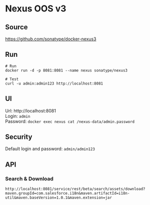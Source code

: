 # Nexus OOS v3

## Source
https://github.com/sonatype/docker-nexus3

## Run
```
# Run
docker run -d -p 8081:8081 --name nexus sonatype/nexus3

# Test
curl -u admin:admin123 http://localhost:8081
```

## UI
Url: http://localhost:8081  
Login: `admin`  
Password: `docker exec nexus cat /nexus-data/admin.password`

## Security
Default login and password: `admin/admin123`

## API
### Search & Download
```
http://localhost:8081/service/rest/beta/search/assets/download?maven.groupId=com.salesforce.i18n&maven.artifactId=i18n-util&maven.baseVersion=1.0.1&maven.extension=jar
```
